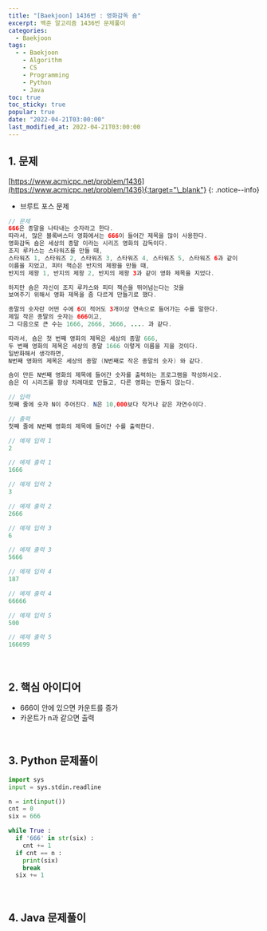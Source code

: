 ```yaml
---
title: "[Baekjoon] 1436번 : 영화감독 숌"
excerpt: 백준 알고리즘 1436번 문제풀이
categories:
  - Baekjoon
tags:
  - - Baekjoon
    - Algorithm
    - CS
    - Programming
    - Python
    - Java
toc: true
toc_sticky: true
popular: true
date: "2022-04-21T03:00:00"
last_modified_at: 2022-04-21T03:00:00
---
```


## 1. 문제

[https://www.acmicpc.net/problem/1436](https://www.acmicpc.net/problem/1436){:target="\_blank"}
{: .notice--info}

- 브루트 포스 문제

```java
// 문제
666은 종말을 나타내는 숫자라고 한다. 
따라서, 많은 블록버스터 영화에서는 666이 들어간 제목을 많이 사용한다. 
영화감독 숌은 세상의 종말 이라는 시리즈 영화의 감독이다. 
조지 루카스는 스타워즈를 만들 때, 
스타워즈 1, 스타워즈 2, 스타워즈 3, 스타워즈 4, 스타워즈 5, 스타워즈 6과 같이 
이름을 지었고, 피터 잭슨은 반지의 제왕을 만들 때, 
반지의 제왕 1, 반지의 제왕 2, 반지의 제왕 3과 같이 영화 제목을 지었다.

하지만 숌은 자신이 조지 루카스와 피터 잭슨을 뛰어넘는다는 것을 
보여주기 위해서 영화 제목을 좀 다르게 만들기로 했다.

종말의 숫자란 어떤 수에 6이 적어도 3개이상 연속으로 들어가는 수를 말한다. 
제일 작은 종말의 숫자는 666이고, 
그 다음으로 큰 수는 1666, 2666, 3666, .... 과 같다.

따라서, 숌은 첫 번째 영화의 제목은 세상의 종말 666, 
두 번째 영화의 제목은 세상의 종말 1666 이렇게 이름을 지을 것이다. 
일반화해서 생각하면, 
N번째 영화의 제목은 세상의 종말 (N번째로 작은 종말의 숫자) 와 같다.

숌이 만든 N번째 영화의 제목에 들어간 숫자를 출력하는 프로그램을 작성하시오. 
숌은 이 시리즈를 항상 차례대로 만들고, 다른 영화는 만들지 않는다.

// 입력
첫째 줄에 숫자 N이 주어진다. N은 10,000보다 작거나 같은 자연수이다.

// 출력
첫째 줄에 N번째 영화의 제목에 들어간 수를 출력한다.

// 예제 입력 1 
2

// 예제 출력 1 
1666

// 예제 입력 2 
3

// 예제 출력 2 
2666

// 예제 입력 3 
6

// 예제 출력 3 
5666

// 예제 입력 4 
187

// 예제 출력 4 
66666

// 예제 입력 5 
500

// 예제 출력 5 
166699
```

<br>

## 2. 핵심 아이디어

- 666이 안에 있으면 카운트를 증가
- 카운트가 n과 같으면 출력

<br>

## 3. Python 문제풀이

```python
import sys
input = sys.stdin.readline

n = int(input())
cnt = 0
six = 666

while True :
  if '666' in str(six) :
    cnt += 1
  if cnt == n :
    print(six)
    break
  six += 1
```

<br>

## 4. Java 문제풀이

```java

```

